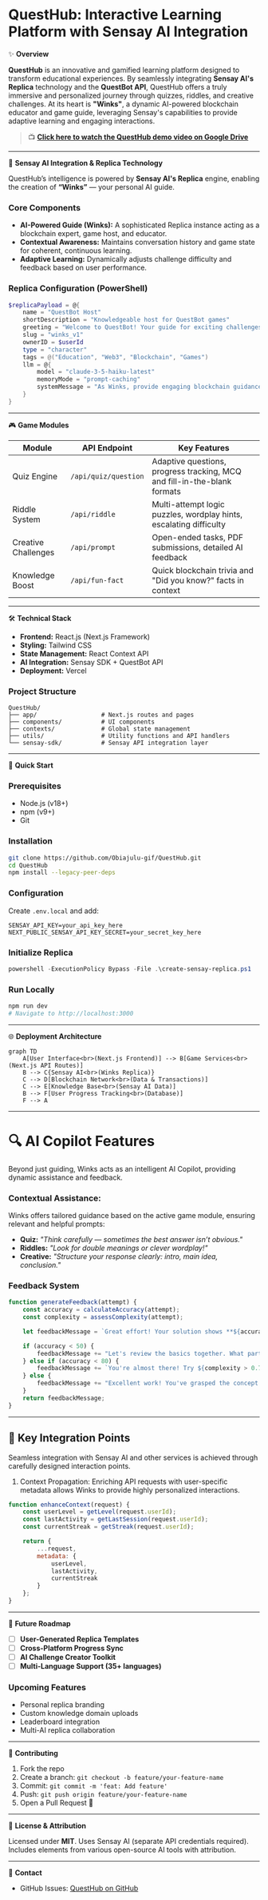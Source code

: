 
# QuestHub: Interactive Learning Platform with Sensay AI Integration

✨ **Overview**

**QuestHub** is an innovative and gamified learning platform designed to transform educational experiences. By seamlessly integrating **Sensay AI's Replica** technology and the **QuestBot API**, QuestHub offers a truly immersive and personalized journey through quizzes, riddles, and creative challenges. At its heart is **"Winks"**, a dynamic AI-powered blockchain educator and game guide, leveraging Sensay's capabilities to provide adaptive learning and engaging interactions.

> 📺 **[Click here to watch the QuestHub demo video on Google Drive](https://drive.google.com/file/d/YOUR_DRIVE_FILE_ID/preview)**  

---

🧠 **Sensay AI Integration & Replica Technology**

QuestHub’s intelligence is powered by **Sensay AI's Replica** engine, enabling the creation of **“Winks”** — your personal AI guide.

### Core Components

- **AI-Powered Guide (Winks):** A sophisticated Replica instance acting as a blockchain expert, game host, and educator.  
- **Contextual Awareness:** Maintains conversation history and game state for coherent, continuous learning.  
- **Adaptive Learning:** Dynamically adjusts challenge difficulty and feedback based on user performance.

### Replica Configuration (PowerShell)

```powershell
$replicaPayload = @{
    name = "QuestBot Host"
    shortDescription = "Knowledgeable host for QuestBot games"
    greeting = "Welcome to QuestBot! Your guide for exciting challenges."
    slug = "winks_v1"
    ownerID = $userId
    type = "character"
    tags = @("Education", "Web3", "Blockchain", "Games")
    llm = @{
        model = "claude-3-5-haiku-latest"
        memoryMode = "prompt-caching"
        systemMessage = "As Winks, provide engaging blockchain guidance, ask questions, and offer encouraging feedback. Maintain a friendly, helpful, and slightly playful tone. Never reveal answers directly; always guide the user to discover them."
    }
}
````

---

🎮 **Game Modules**

| Module              | API Endpoint         | Key Features                                                             |
| ------------------- | -------------------- | ------------------------------------------------------------------------ |
| Quiz Engine         | `/api/quiz/question` | Adaptive questions, progress tracking, MCQ and fill-in-the-blank formats |
| Riddle System       | `/api/riddle`        | Multi-attempt logic puzzles, wordplay hints, escalating difficulty       |
| Creative Challenges | `/api/prompt`        | Open-ended tasks, PDF submissions, detailed AI feedback                  |
| Knowledge Boost     | `/api/fun-fact`      | Quick blockchain trivia and "Did you know?" facts in context             |

---

🛠️ **Technical Stack**

* **Frontend:** React.js (Next.js Framework)
* **Styling:** Tailwind CSS
* **State Management:** React Context API
* **AI Integration:** Sensay SDK + QuestBot API
* **Deployment:** Vercel

### Project Structure

```plaintext
QuestHub/
├── app/                  # Next.js routes and pages
├── components/           # UI components
├── contexts/             # Global state management
├── utils/                # Utility functions and API handlers
└── sensay-sdk/           # Sensay API integration layer
```

---

🚀 **Quick Start**

### Prerequisites

* Node.js (v18+)
* npm (v9+)
* Git

### Installation

```bash
git clone https://github.com/Obiajulu-gif/QuestHub.git
cd QuestHub
npm install --legacy-peer-deps
```

### Configuration

Create `.env.local` and add:

```env
SENSAY_API_KEY=your_api_key_here
NEXT_PUBLIC_SENSAY_API_KEY_SECRET=your_secret_key_here
```

### Initialize Replica

```powershell
powershell -ExecutionPolicy Bypass -File .\create-sensay-replica.ps1
```

### Run Locally

```bash
npm run dev
# Navigate to http://localhost:3000
```

---

🌐 **Deployment Architecture**

```mermaid
graph TD
    A[User Interface<br>(Next.js Frontend)] --> B[Game Services<br>(Next.js API Routes)]
    B --> C{Sensay AI<br>(Winks Replica)}
    C --> D[Blockchain Network<br>(Data & Transactions)]
    C --> E[Knowledge Base<br>(Sensay AI Data)]
    B --> F[User Progress Tracking<br>(Database)]
    F --> A
```

---

# 🔍 AI Copilot Features

Beyond just guiding, Winks acts as an intelligent AI Copilot, providing dynamic assistance and feedback.

### Contextual Assistance:
Winks offers tailored guidance based on the active game module, ensuring relevant and helpful prompts:

* **Quiz:** *"Think carefully — sometimes the best answer isn’t obvious."*
* **Riddles:** *"Look for double meanings or clever wordplay!"*
* **Creative:** *"Structure your response clearly: intro, main idea, conclusion."*

### Feedback System

```js
function generateFeedback(attempt) {
    const accuracy = calculateAccuracy(attempt);
    const complexity = assessComplexity(attempt);

    let feedbackMessage = `Great effort! Your solution shows **${accuracy}% alignment** with core concepts. `;

    if (accuracy < 50) {
        feedbackMessage += "Let's review the basics together. What part felt most challenging?";
    } else if (accuracy < 80) {
        feedbackMessage += `You're almost there! Try ${complexity > 0.7 ? 'simplifying' : 'expanding on'} key areas to refine your understanding.`;
    } else {
        feedbackMessage += "Excellent work! You've grasped the concept beautifully. Ready for the next challenge?";
    }
    return feedbackMessage;
}
```

---

## 📌 **Key Integration Points**

Seamless integration with Sensay AI and other services is achieved through carefully designed interaction points.

1. Context Propagation:
Enriching API requests with user-specific metadata allows Winks to provide highly personalized interactions.

```js
function enhanceContext(request) {
    const userLevel = getLevel(request.userId);
    const lastActivity = getLastSession(request.userId);
    const currentStreak = getStreak(request.userId);

    return {
        ...request,
        metadata: {
            userLevel,
            lastActivity,
            currentStreak
        }
    };
}
```

---

🚧 **Future Roadmap**

* [ ] **User-Generated Replica Templates**
* [ ] **Cross-Platform Progress Sync**
* [ ] **AI Challenge Creator Toolkit**
* [ ] **Multi-Language Support (35+ languages)**

### Upcoming Features

* Personal replica branding
* Custom knowledge domain uploads
* Leaderboard integration
* Multi-AI replica collaboration

---

🤝 **Contributing**

1. Fork the repo
2. Create a branch: `git checkout -b feature/your-feature-name`
3. Commit: `git commit -m 'feat: Add feature'`
4. Push: `git push origin feature/your-feature-name`
5. Open a Pull Request 🎉

---

📄 **License & Attribution**

Licensed under **MIT**.
Uses Sensay AI (separate API credentials required).
Includes elements from various open-source AI tools with attribution.

---

📧 **Contact**

* GitHub Issues: [QuestHub on GitHub](https://github.com/Obiajulu-gif/QuestHub/issues)
